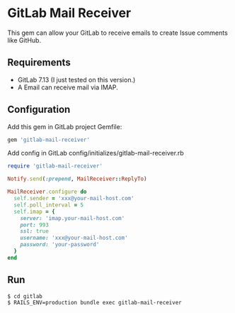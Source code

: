 # GitLab Mail Receiver

This gem can allow your GitLab to receive emails to create Issue comments like GitHub.


## Requirements

- GitLab 7.13 (I just tested on this version.)
- A Email can receive mail via IMAP.


## Configuration

Add this gem in GitLab project Gemfile:

```rb
gem 'gitlab-mail-receiver'
```

Add config in GitLab config/initializes/gitlab-mail-receiver.rb

```rb
require 'gitlab-mail-receiver'

Notify.send(:prepend, MailReceiver::ReplyTo)

MailReceiver.configure do
  self.sender = 'xxx@your-mail-host.com'
  self.poll_interval = 5
  self.imap = {
    server: 'imap.your-mail-host.com'
    port: 993
    ssl: true
    username: 'xxx@your-mail-host.com'
    password: 'your-password'
  }
end
```

## Run

```
$ cd gitlab
$ RAILS_ENV=production bundle exec gitlab-mail-receiver
```
